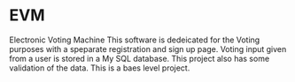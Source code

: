# EVM
Electronic Voting Machine
This software is dedeicated for the Voting purposes with a speparate registration and sign up page. Voting input given from a user is stored in a My SQL database.
This project also has some validation of the data.
This is a baes level project.
